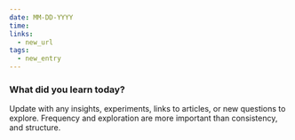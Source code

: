 ```yaml
---
date: MM-DD-YYYY
time:
links:
  - new_url
tags:
  - new_entry
---
```


### What did you learn today?
Update with any insights, experiments, links to articles, or new questions to explore. Frequency and
exploration are more important than consistency, and structure.
